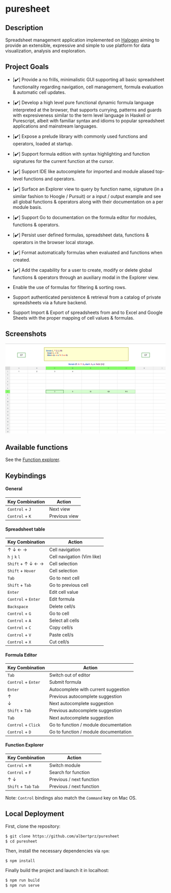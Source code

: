 # puresheet

## Description

Spreadsheet management application implemented on [Halogen](https://github.com/purescript-halogen/purescript-halogen) 
aiming to provide an extensible, expressive and simple to use platform
for data visualization, analysis and exploration.

## Project Goals

- [✔️] Provide a no frills, minimalistic GUI supporting all basic spreadsheet functionality regarding navigation, cell management, formula evaluation & automatic cell updates.

- [✔️] Develop a high level pure functional dynamic formula language interpreted at the browser, that supports currying, patterns and guards with expresiveness similar to the term level language in Haskell or Purescript, albeit with familiar syntax and idioms to popular spreadsheet applications and mainstream languages.

- [✔️] Expose a prelude library with commonly used functions and operators, loaded at startup.

- [✔️] Support formula edition with syntax highlighting and function signatures for the current function at the cursor.

- [✔️] Support IDE like autocomplete for imported and module aliased top-level functions and operators.

- [✔️] Surface an Explorer view to query by function name, signature (in a similar fashion to Hoogle / Pursuit) or a input / output example and see all global functions & operators along with their documentation on a per module basis.

- [✔️] Support Go to documentation on the formula editor for modules, functions & operators.

- [✔️] Persist user defined formulas, spreadsheet data, functions & operators in the browser local storage.

- [✔️] Format automatically formulas when evaluated and functions when created.

- [✔️] Add the capability for a user to create, modify or delete global functions & operators through an auxiliary modal in the Explorer view.

- Enable the use of formulas for filtering & sorting rows.

- Support authenticated persistence & retrieval from a catalog of private spreadsheets via a future backend.

- Support Import & Export of spreadsheets from and to Excel and Google Sheets with the proper mapping of cell values & formulas.


## Screenshots

![](assets/screenshot.png)


## Available functions

See the [Function explorer](https://albertprz.github.io/puresheet/#/explorer).


## Keybindings

#### General

<center>

| Key Combination | Action |
| --------------- | ------ |
| `Control` + `J` | Next view |
| `Control` + `K` | Previous view |

</center>


#### Spreadsheet table

<center>

| Key Combination | Action |
| --------------- | ------ |
| &uarr; &darr; &larr; &rarr; | Cell navigation |
| `h` `j` `k` `l` | Cell navigation (Vim like) |
| `Shift` + &uarr; &darr; &larr; &rarr; | Cell selection |
| `Shift` + `Hover` | Cell selection |
| `Tab` | Go to next cell |
| `Shift` + `Tab` | Go to previous cell |
| `Enter` | Edit cell value |
| `Control` + `Enter` | Edit formula |
| `Backspace` | Delete cell/s |
| `Control` + `G` | Go to cell |
| `Control` + `A` | Select all cells |
| `Control` + `C` | Copy cell/s |
| `Control` + `V` | Paste cell/s |
| `Control` + `X` | Cut cell/s |

</center>

#### Formula Editor

<center>

| Key Combination | Action |
| --------------- | ------ |
| `Tab` | Switch out of editor |
| `Control` + `Enter` | Submit formula |
| `Enter` | Autocomplete with current suggestion
| &uarr; | Previous autocomplete suggestion |
| &darr; | Next autocomplete suggestion |
| `Shift` + `Tab` | Previous autocomplete suggestion |
| `Tab`  | Next autocomplete suggestion |
| `Control` + `Click`  | Go to function / module documentation |
| `Control` + `D`  | Go to function / module documentation |

</center>

#### Function Explorer

<center>

| Key Combination | Action |
| --------------- | ------ |
| `Control` + `M` | Switch module |
| `Control` + `F` | Search for function |
| &uarr; &darr; | Previous / next function |
| `Shift` + `Tab` `Tab`  | Previous / next function |

</center>

Note: `Control` bindings also match the `Command` key on Mac OS.


## Local Deployment

First, clone the repository:

```console
$ git clone https://github.com/albertprz/puresheet
$ cd puresheet
```

Then, install the necessary dependencies via `npm`:

```console
$ npm install
```

Finally build the project and launch it in localhost:


```console
$ npm run build
$ npm run serve
```
    
